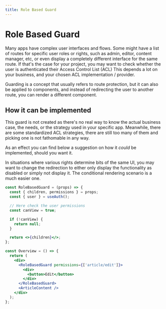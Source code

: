 ```yaml
---
title: Role Based Guard
---
```


# Role Based Guard

Many apps have complex user interfaces and flows. Some might have a list of routes for specific user
roles or rights, such as admin, editor, content manager, etc, or even display a completely different
interface for the same route. If that's the case for your project, you may want to check whether the
user is authenticated their Access Control List (ACL)
This depends a lot on your business, and your chosen ACL implementation / provider.

Guarding is a concept that usually refers to route protection, but it can also be applied to
components, and instead of redirecting the user to another route, you can render a different
component.

## How it can be implemented

This guard is not created as there's no real way to know the actual business case, the needs, or the
strategy used in your specific app. Meanwhile, there are some standardized ACL strategies, there are
still too many of them and picking one is not fathomable in any way.

As an effect you can find below a suggestion on how it _could_ be implemented, should you want it.

In situations where various rights determine bits of the same UI, you may want to change the
redirection to either only display the functionality as disabled or simply not display it. The
conditional rendering scenario is a much easier one.

```jsx
const RoleBasedGuard = (props) => {
  const { children, permissions } = props;
  const { user } = useAuth();

  // Here check the user permissions
  const canView = true;

  if (!canView) {
    return null;
  }

  return <>{children}</>;
};

const Overview = () => {
  return (
    <div>
      <RoleBasedGuard permissions={['article/edit']}>
        <div>
          <button>Edit</button>
        </div>
      </RoleBasedGuard>
      <ArticleContent />
    </div>
  );
};
```
